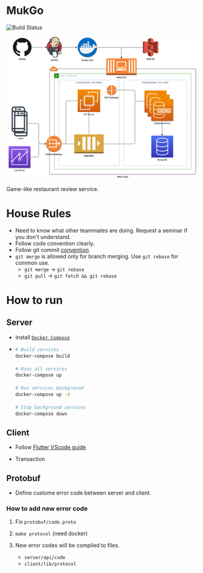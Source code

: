 # MukGo

![Build Status](http://redshore.asuscomm.com:8081/buildStatus/icon?job=MukGo%2Frelease)

![Mukgo service diagram](./data/Mukgo%20service%20diagram.png)

Game-like restaurant review service.

# House Rules

- Need to know what other teammates are doing. Request a seminar if you don't
  understand.
- Follow code convention clearly.
- Follow git commit [convention](https://djkeh.github.io/articles/How-to-write-a-git-commit-message-kor/).
- `git merge` is allowed only for branch merging. Use `git rebase` for
  common use.
  - `git merge` → `git rebase`
  - `git pull` → `git fetch && git rebase`

# How to run

## Server

- Install [`Docker Compose`](https://docs.docker.com/compose/install/)
- ```sh
  # Build services
  docker-compose build

  # Runs all services
  docker-compose up

  # Run services background
  docker-compose up -d

  # Stop background services
  docker-compose down
  ```

## Client

- Follow [Flutter VScode guide](https://flutter.dev/docs/get-started/test-drive?tab=vscode)

- Transaction

## Protobuf

- Define custome error code between server and client.

### How to add new error code

1. Fix `protobuf/code.proto`

2. `make protocol` (need docker)

3. New error codes will be compiled to files.
   - `server/api/code`
   - `client/lib/protocol`